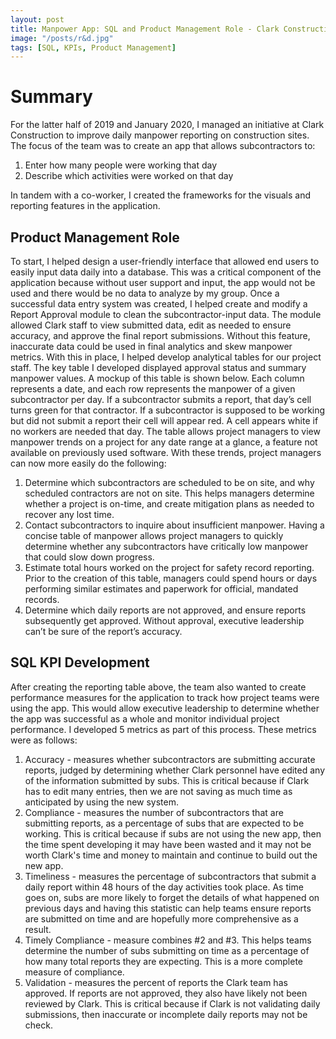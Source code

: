 ```yaml
---
layout: post
title: Manpower App: SQL and Product Management Role - Clark Construction R&D
image: "/posts/r&d.jpg"
tags: [SQL, KPIs, Product Management]
---
```


# Summary

For the latter half of 2019 and January 2020, I managed an initiative at Clark Construction to
improve daily manpower reporting on construction sites. The focus of the team was to create an
app that allows subcontractors to:
1. Enter how many people were working that day
2. Describe which activities were worked on that day

In tandem with a co-worker, I created the frameworks for the visuals and reporting features in
the application.

## Product Management Role

To start, I helped design a user-friendly interface that allowed end users to easily input data daily
into a database. This was a critical component of the application because without user support
and input, the app would not be used and there would be no data to analyze by my group.
Once a successful data entry system was created, I helped create and modify a Report Approval
module to clean the subcontractor-input data. The module allowed Clark staff to view submitted
data, edit as needed to ensure accuracy, and approve the final report submissions. Without this
feature, inaccurate data could be used in final analytics and skew manpower metrics.
With this in place, I helped develop analytical tables for our project staff. The key table I
developed displayed approval status and summary manpower values. A mockup of this table is
shown below. Each column represents a date, and each row represents the manpower of a given
subcontractor per day. If a subcontractor submits a report, that day’s cell turns green for that
contractor. If a subcontractor is supposed to be working but did not submit a report their cell will
appear red. A cell appears white if no workers are needed that day.
The table allows project managers to view manpower trends on a project for any date range at a
glance, a feature not available on previously used software. With these trends, project managers
can now more easily do the following:
1. Determine which subcontractors are scheduled to be on site, and why scheduled
contractors are not on site. This helps managers determine whether a project is on-time,
and create mitigation plans as needed to recover any lost time.
2. Contact subcontractors to inquire about insufficient manpower. Having a concise table of
manpower allows project managers to quickly determine whether any subcontractors
have critically low manpower that could slow down progress.
3. Estimate total hours worked on the project for safety record reporting. Prior to the
creation of this table, managers could spend hours or days performing similar estimates
and paperwork for official, mandated records.
4. Determine which daily reports are not approved, and ensure reports subsequently get
approved. Without approval, executive leadership can’t be sure of the report’s accuracy.

## SQL KPI Development

After creating the reporting table above, the team also wanted to create performance measures
for the application to track how project teams were using the app. This would allow executive
leadership to determine whether the app was successful as a whole and monitor individual
project performance. I developed 5 metrics as part of this process. These metrics were as
follows:
1. Accuracy - measures whether subcontractors are submitting accurate reports, judged by
determining whether Clark personnel have edited any of the information submitted by
subs. This is critical because if Clark has to edit many entries, then we are not saving as
much time as anticipated by using the new system.
2. Compliance - measures the number of subcontractors that are submitting reports, as a
percentage of subs that are expected to be working. This is critical because if subs are not
using the new app, then the time spent developing it may have been wasted and it may
not be worth Clark's time and money to maintain and continue to build out the new app.
3. Timeliness - measures the percentage of subcontractors that submit a daily report within
48 hours of the day activities took place. As time goes on, subs are more likely to forget
the details of what happened on previous days and having this statistic can help teams
ensure reports are submitted on time and are hopefully more comprehensive as a result.
4. Timely Compliance - measure combines #2 and #3. This helps teams determine the
number of subs submitting on time as a percentage of how many total reports they are
expecting. This is a more complete measure of compliance.
5. Validation - measures the percent of reports the Clark team has approved. If reports are
not approved, they also have likely not been reviewed by Clark. This is critical because if
Clark is not validating daily submissions, then inaccurate or incomplete daily reports may
not be check.

